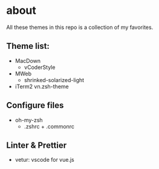 # about

All these themes in this repo is a collection of my favorites.

## Theme list:

* MacDown
  * vCoderStyle
* MWeb
  * shrinked-solarized-light
* iTerm2
  vn.zsh-theme

## Configure files

* oh-my-zsh
  * .zshrc + .commonrc

## Linter & Prettier

* vetur: vscode for vue.js
